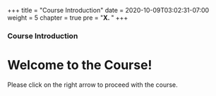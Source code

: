 +++
title = "Course Introduction"
date = 2020-10-09T03:02:31-07:00
weight = 5
chapter = true
pre = "<b>X. </b>"
+++

### Course Introduction

# Welcome to the Course!

Please click on the right arrow to proceed with the course.